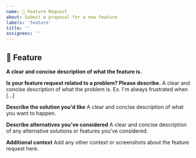 ```yaml
---
name: 🚀 Feature Request
about: Submit a proposal for a new feature
labels: 'feature'
title: ''
assignees: ''
---
```


## 🚀 Feature

**A clear and concise description of what the feature is.**

**Is your feature request related to a problem? Please describe.**
A clear and concise description of what the problem is. Ex. I'm always frustrated when [...]

**Describe the solution you'd like**
A clear and concise description of what you want to happen.

**Describe alternatives you've considered**
A clear and concise description of any alternative solutions or features you've considered.

**Additional context**
Add any other context or screenshots about the feature request here.
